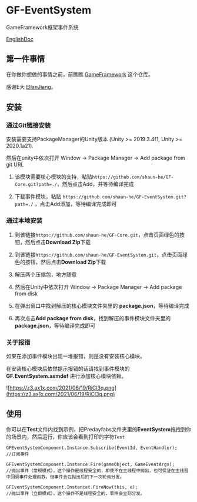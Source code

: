 # GF-EventSystem

GameFramework框架事件系统

[EnglishDoc](README.md)

## 第一件事情

在你做你想做的事情之前，前瞧瞧 [GameFramework](https://github.com/EllanJiang/GameFramework) 这个仓库。

感谢E大 [EllanJiang](https://github.com/EllanJiang)。

## 安装

### 通过Git链接安装

安装需要支持PackageManager的Unity版本 (Unity >= 2019.3.4f1, Unity >= 2020.1a21). 

然后在unity中依次打开 Window -> Package Manager -> Add package from git URL

1. 该模块需要核心模块的支持，粘贴`https://github.com/shaun-he/GF-Core.git?path=./`，然后点击Add，并等待编译完成

2. 下载事件模块，粘贴 `https://github.com/shaun-he/GF-EventSystem.git?path=./` ，点击Add添加，等待编译完成即可

### 通过本地安装

1. 到该链接`https://github.com/shaun-he/GF-Core.git`，点击页面绿色的按钮，然后点击**Download Zip**下载

2. 到该链接`https://github.com/shaun-he/GF-EventSystem.git`，点击页面绿色的按钮，然后点击**Download Zip**下载

3. 解压两个压缩包，地方随意

4. 然后在Unity中依次打开 Window -> Package Manager -> Add package from disk

5. 在弹出窗口中找到解压的核心模块文件夹里的 **package.json**，等待编译完成

6. 再次点击**Add package from disk**，找到解压的事件模块文件夹里的**package.json**，等待编译完成即可

### 关于报错

如果在添加事件模块出现一堆报错，则是没有安装核心模块。

在安装核心模块后依然提示报错的话请找到事件模块的 **GF.EventSystem.asmdef** 进行添加核心模块依赖。

![https://z3.ax1x.com/2021/06/19/RiCl3q.png](https://z3.ax1x.com/2021/06/19/RiCl3q.png)

## 使用

你可以在**Test**文件内找到示例，把Predayfabs文件夹里的**EventSystem**拖拽到你的场景内，然后运行，你应该会看到打印的字符`Test`

```
GFEventSystemComponent.Instance.Subscribe(EventId, EventHandler);
//订阅事件
```

```
GFEventSystemComponent.Instance.Fire(gameObject, GameEventArgs);
//抛出事件（常规模式），这个操作是线程安全的，即使不在主线程中抛出，也可保证在主线程中回调事件处理函数，但事件会在抛出后的下一次轮询分发。
```

```
GFEventSystemComponent.Instancet.FireNow(this, e);
//抛出事件（立即模式），这个操作不是线程安全的，事件会立刻分发。
```

